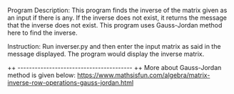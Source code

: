 Program Description:
This program finds the inverse of the matrix given as an input if there is any.  If the inverse does not exist, it returns the message that the inverse does not exist.
This program uses Gauss-Jordan method here to find the inverse.

Instruction:
Run inverser.py and then enter the input matrix as said in the message displayed.  The program would display the inverse matrix.

++ ---------------------------------------- ++
More about Gauss-Jordan method is given below:
https://www.mathsisfun.com/algebra/matrix-inverse-row-operations-gauss-jordan.html

